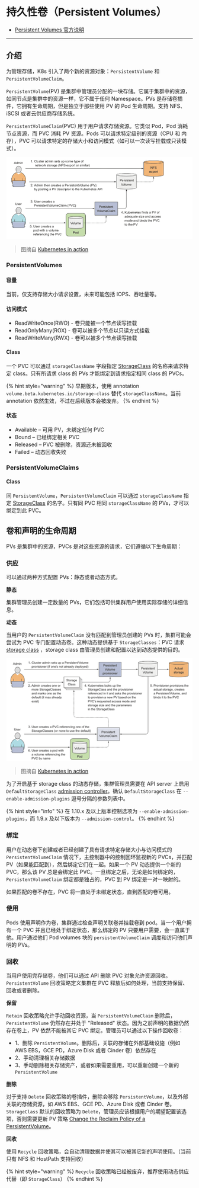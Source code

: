 # 持久性卷（Persistent Volumes）

* [Persistent Volumes 官方说明](https://kubernetes.io/docs/concepts/storage/persistent-volumes/)

---

## 介绍

为管理存储，K8s 引入了两个新的资源对象：`PersistentVolume` 和 `PersistentVolumeClaim`。

`PersistentVolume`(PV) 是集群中管理员分配的一块存储。它属于集群中的资源，如同节点是集群中的资源一样，它不属于任何 Namespace。PVs 是存储卷插件，它拥有生命周期，但是独立于那些使用 PV 的 Pod 生命周期。支持 NFS、iSCSI 或者云供应商存储系统。

`PersistentVolumeClaim`(PVC) 用于用户请求存储资源。它类似 Pod，Pod 消耗节点资源，而 PVC 消耗 PV 资源。Pods 可以请求特定级别的资源（CPU 和 内存），PVC 可以请求特定的存储大小和访问模式（如可以一次读写挂载或只读模式）。

![](images/pv-pvc.png)

> 图摘自 [Kubernetes in action](https://www.manning.com/books/kubernetes-in-action)

### PersistentVolumes

#### 容量

当前，仅支持存储大小请求设置，未来可能包括 IOPS、吞吐量等。

#### 访问模式

* ReadWriteOnce(RWO) - 卷只能被一个节点读写挂载
* ReadOnlyMany(ROX) - 卷可以被多个节点以只读方式挂载
* ReadWriteMany(RWX) - 卷可以被多个节点读写挂载

#### Class

一个 PVC 可以通过 `storageClassName` 字段指定 [StorageClass](https://kubernetes.io/docs/concepts/storage/storage-classes/) 的名称来请求特定 class。只有所请求 class 的 PVs 才能绑定到请求指定相同 class 的 PVCs。

{% hint style="warning" %}
早期版本，使用 annotation `volume.beta.kubernetes.io/storage-class` 替代 `storageClassName`。当前 annotation 依然生效，不过在后续版本会被废弃。
{% endhint %}

#### 状态

* Available – 可用 PV，未绑定任何 PVC
* Bound – 已经绑定相关 PVC
* Released – PVC 被删除，资源还未被回收
* Failed – 动态回收失败

### PersistentVolumeClaims

#### Class

同 `PersistentVolume`，`PersistentVolumeClaim` 可以通过 `storageClassName` 指定 [StorageClass](https://kubernetes.io/docs/concepts/storage/storage-classes/) 的名字。只有同 PVC 相同 `storageClassName` 的 PVs，才可以绑定到此 PVC。

## 卷和声明的生命周期

PVs 是集群中的资源，PVCs 是对这些资源的请求，它们遵循以下生命周期：

### 供应

可以通过两种方式配置 PVs：静态或者动态方式。

__静态__

集群管理员创建一定数量的 PVs，它们包括可供集群用户使用实际存储的详细信息。

__动态__

当用户的 `PersistentVolumeClaim` 没有匹配到管理员创建的 PVs 时，集群可能会尝试为 PVC 专门配置动态卷。这种动态提供基于 `StorageClasses`：PVC 请求 [storage class](https://kubernetes.io/docs/concepts/storage/storage-classes/) ，storage class 由管理员创建和配置以达到动态提供的目的。

![](images/storage-class.png)

> 图摘自 [Kubernetes in action](https://www.manning.com/books/kubernetes-in-action)

为了开启基于 storage class 的动态存储，集群管理员需要在 API server 上启用 `DefaultStorageClass` [admission controller](https://kubernetes.io/docs/reference/access-authn-authz/admission-controllers/#defaultstorageclass)。确认 `DefaultStorageClass` 在 `--enable-admission-plugins` 逗号分隔的参数列表中。

{% hint style="info" %}
在 1.10.x 及以上版本控制选项为 `--enable-admission-plugins`，而 1.9.x 及以下版本为 `--admission-control`。
{% endhint %}

### 绑定

用户在动态卷下创建或者已经创建了具有请求特定存储大小与访问模式的 `PersistentVolumeClaim` 情况下，主控制器中的控制回环监视新的 PVCs，并匹配 PV（如果能匹配到），然后绑定它们在一起。如果一个 PV 动态提供一个新的 PVC，那么该 PV 总是会绑定此 PVC。一旦绑定之后，无论是如何绑定的，`PersistentVolumeClaim` 绑定都是独占的，PVC 到 PV 绑定是一对一映射的。

如果匹配的卷不存在，PVC 将一直处于未绑定状态，直到匹配的卷可用。

### 使用

Pods 使用声明作为卷，集群通过检查声明关联卷并挂载卷到 pod。当一个用户拥有一个 PVC 并且已经处于绑定状态，那么绑定的 PV 只要用户需要，会一直属于他。用户通过他们 Pod volumes 块的 `persistentVolumeClaim` 调度和访问他们声明的 PVs。

### 回收

当用户使用完存储卷，他们可以通过 API 删除 PVC 对象允许资源回收。`PersistentVolume` 回收策略定义集群在 PVC 释放后如何处理，当前支持保留、回收或者删除。

__保留__

`Retain` 回收策略允许手动回收资源，当 `PersistentVolumeClaim` 删除后，`PersistentVolume` 仍然存在并处于 "Released" 状态。因为之前声明的数据仍然存在卷上，PV 依然不能被其它 PVC 绑定。管理员可以通过以下操作回收卷：

* 1、删除 `PersistentVolume`。删除后，关联的存储在外部基础设施（例如 AWS EBS，GCE PD，Azure Disk 或者 Cinder 卷）依然存在
* 2、手动清理相关存储数据
* 3、手动删除相关存储资产，或者如果需要重用，可以重新创建一个新的 `PersistentVolume`

__删除__

对于支持 `Delete` 回收策略的卷插件，删除会移除 `PersistentVolume`，以及外部关联的存储资源，如 AWS EBS、GCE PD、Azure Disk 或者 Cinder 卷。 `StorageClass` 默认的回收策略为 `Delete`，管理员应该根据用户的期望配置该选项，否则需要更新 PV 策略 [Change the Reclaim Policy of a PersistentVolume](https://kubernetes.io/docs/tasks/administer-cluster/change-pv-reclaim-policy/)。

__回收__

使用 `Recycle` 回收策略，会自动清理数据并使其可以被其它新的声明使用。（当前只有 NFS 和 HostPath 支持回收）

{% hint style="warning" %}
`Recycle` 回收策略已经被废弃，推荐使用动态供应代替（即 `StorageClass`）
{% endhint %}

